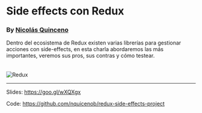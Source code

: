 # Side effects con Redux
### By [Nicolás Quinceno](https://github.com/nquicenob)

Dentro del ecosistema de Redux existen varias librerías para gestionar acciones con side-effects, en esta charla abordaremos las más importantes, veremos sus pros, sus contras y cómo testear.  
<br />
<br />
![Redux](https://secure.meetupstatic.com/photos/event/3/e/8/e/600_464356014.jpeg)

___

Slides: https://goo.gl/wXQXgx
<!-- Slides: https://goo.gl/RbXTn3 -->

Code: https://github.com/nquicenob/redux-side-effects-project
<!-- Code: MAKE FORK HERE -->

